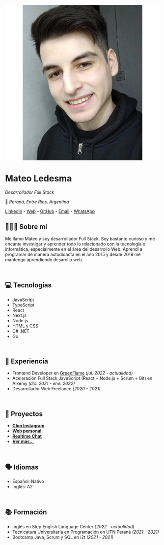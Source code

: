 <div class="cv-header">
<img src="https://raw.githubusercontent.com/mateo-14/personal-web-data/main/about/profile.jpg" alt="Profile" class="cv-profile-img"></img>

<div>

# Mateo Ledesma

_Desarrollador Full Stack_

📍 _Paraná, Entre Ríos, Argentina_

[Linkedin](https://www.linkedin.com/in/mateo-ledesma 'https://www.linkedin.com/in/mateo-ledesma') _-_ [Web](https://mateoledesma.vercel.app 'https://mateoledesma.vercel.app/') _-_ [GitHub](https://github.com/mateo-14 'https://github.com/mateo-14') _-_ [Email](mailto:mateo.14.ledesma@gmail.com 'mateo.14.ledesma@gmail.com') _-_ [WhatsApp](https://wa.me/5493435047916 '+54 9 343 5047916')

</div>

</div>

## 🧑🏻‍💻 Sobre mí

Me llamo Mateo y soy desarrollador Full Stack. Soy bastante curioso y me encanta investigar y aprender todo lo relacionado con la tecnología e informática, especialmente en el área del desarrollo Web. Aprendí a programar de manera autodidacta en el año 2015 y desde 2019 me mantengo aprendiendo desarollo web.

<br/>

## 💻 Tecnologías

- JavaScript
- TypeScript
- React
- Next.js
- Node.js
- HTML y CSS
- C# .NET
- Go

<br/>

## 💼 Experiencia
- Frontend Developer en [GreenFlame](https://www.linkedin.com/company/green-flame-creative-studio 'https://www.linkedin.com/company/green-flame-creative-studio') _(jul. 2022 - actualidad)_
- Aceleración Full Stack JavaScript (React + Node.js + Scrum + Git) en Alkemy _(dic. 2021 - ene. 2022)_
- Desarrollador Web Freelance _(2020 - 2021)_

<br/>

## 📂 Proyectos

- **[Clon Instagram](https://instagramclon.netlify.app/)**
- **[Web personal](https://mateoledesma.vercel.app/)**
- **[Realtime Chat](https://mateo-14.github.io/react-node-chat-frontend/)**
- **[Ver más...](https://mateoledesma.vercel.app/projects)**

<br/>

## 🗣️ Idiomas

- Español: Nativo
- Inglés: A2

<br/>

## 📚 Formación

- Inglés en Step English Language Center _(2022 - actualidad)_
- Tecnicatura Universitaria en Programación en UTN Paraná _(2021 - 2021)_
- Bootcamp Java, Scrum y SQL en i2t _(2021 - 2021)_
